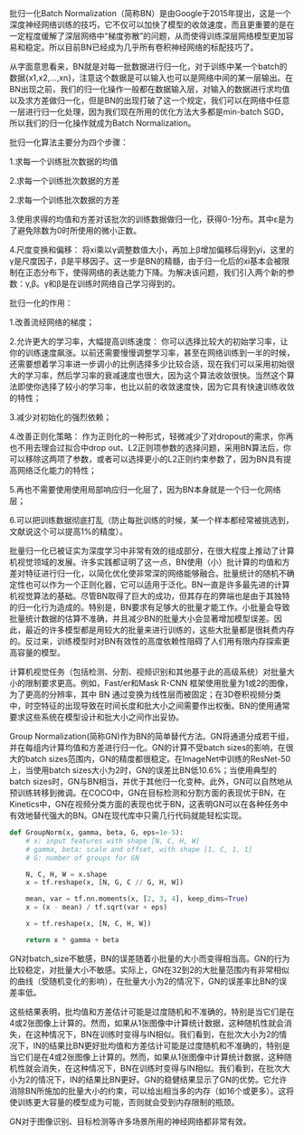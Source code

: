 批归一化Batch Normalization（简称BN）是由Google于2015年提出，这是一个深度神经网络训练的技巧，它不仅可以加快了模型的收敛速度，而且更重要的是在一定程度缓解了深层网络中“梯度弥散”的问题，从而使得训练深层网络模型更加容易和稳定。所以目前BN已经成为几乎所有卷积神经网络的标配技巧了。

从字面意思看来，BN就是对每一批数据进行归一化，对于训练中某一个batch的数据{x1,x2,…,xn}，注意这个数据是可以输入也可以是网络中间的某一层输出。在BN出现之前，我们的归一化操作一般都在数据输入层，对输入的数据进行求均值以及求方差做归一化，但是BN的出现打破了这一个规定，我们可以在网络中任意一层进行归一化处理，因为我们现在所用的优化方法大多都是min-batch SGD，所以我们的归一化操作就成为Batch Normalization。

批归一化算法主要分为四个步骤：

1.求每一个训练批次数据的均值

2.求每一个训练批次数据的方差

2.求每一个训练批次数据的方差

3.使用求得的均值和方差对该批次的训练数据做归一化，获得0-1分布。其中ε是为了避免除数为0时所使用的微小正数。

4.尺度变换和偏移：
将xi乘以γ调整数值大小，再加上β增加偏移后得到yi，这里的γ是尺度因子，β是平移因子。这一步是BN的精髓，由于归一化后的xi基本会被限制在正态分布下，使得网络的表达能力下降。为解决该问题，我们引入两个新的参数：γ,β。γ和β是在训练时网络自己学习得到的。



批归一化的作用：

1.改善流经网络的梯度；

2.允许更大的学习率，大幅提高训练速度：
你可以选择比较大的初始学习率，让你的训练速度飙涨。以前还需要慢慢调整学习率，甚至在网络训练到一半的时候，还需要想着学习率进一步调小的比例选择多少比较合适，现在我们可以采用初始很大的学习率，然后学习率的衰减速度也很大，因为这个算法收敛很快。当然这个算法即使你选择了较小的学习率，也比以前的收敛速度快，因为它具有快速训练收敛的特性；

3.减少对初始化的强烈依赖；

4.改善正则化策略：
作为正则化的一种形式，轻微减少了对dropout的需求，你再也不用去理会过拟合中drop out、L2正则项参数的选择问题，采用BN算法后，你可以移除这两项了参数，或者可以选择更小的L2正则约束参数了，因为BN具有提高网络泛化能力的特性；

5.再也不需要使用使用局部响应归一化层了，因为BN本身就是一个归一化网络层；

6.可以把训练数据彻底打乱（防止每批训练的时候，某一个样本都经常被挑选到，文献说这个可以提高1%的精度）。



批量归一化已被证实为深度学习中非常有效的组成部分，在很大程度上推动了计算机视觉领域的发展。许多实践都证明了这一点，BN使用（小）批计算的均值和方差对特征进行归一化，以简化优化使非常深的网络能够融合。批量统计的随机不确定性也可以作为一个正则化器，它可以适用于泛化。BN一直是许多最先进的计算机视觉算法的基础。尽管BN取得了巨大的成功，但其存在的弊端也是由于其独特的归一化行为造成的。特别是，BN要求有足够大的批量才能工作。小批量会导致批量统计数据的估算不准确，并且减少BN的批量大小会显著增加模型误差。因此，最近的许多模型都是用较大的批量来进行训练的，这些大批量都是很耗费内存的。反过来，训练模型时对BN有效性的高度依赖性阻碍了人们用有限内存探索更高容量的模型。

计算机视觉任务（包括检测、分割、视频识别和其他基于此的高级系统）对批量大小的限制要求更高。例如，Fast/er和Mask R-CNN 框架使用批量为1或2的图像，为了更高的分辨率，其中 BN 通过变换为线性层而被固定；在3D卷积视频分类中，时空特征的出现导致在时间长度和批大小之间需要作出权衡。BN的使用通常要求这些系统在模型设计和批大小之间作出妥协。

Group Normalization(简称GN)作为BN的简单替代方法。GN将通道分成若干组，并在每组内计算均值和方差进行归一化。GN的计算不受batch sizes的影响，在很大的batch sizes范围内，GN的精度都很稳定。在ImageNet中训练的ResNet-50上，当使用batch sizes大小为2时，GN的误差比BN低10.6%；当使用典型的batch sizes时，GN与BN相当，并优于其他归一化变种。此外，GN可以自然地从预训练转移到微调。在COCO中，GN在目标检测和分割方面的表现优于BN，在Kinetics中，GN在视频分类方面的表现也优于BN，这表明GN可以在各种任务中有效地替代强大的BN。GN在现代库中只需几行代码就能轻松实现。


```python
def GroupNorm(x, gamma, beta, G, eps=1e-5):
    # x: input features with shape [N, C, H, W]
    # gamma, beta: scale and offset, with shape [1, C, 1, 1]
    # G: number of groups for GN

    N, C, H, W = x.shape
    x = tf.reshape(x, [N, G, C // G, H, W])

    mean, var = tf.nn.moments(x, [2, 3, 4], keep_dims=True)
    x = (x - mean) / tf.sqrt(var + eps)

    x = tf.reshape(x, [N, C, H, W])

    return x * gamma + beta
```

GN对batch_size不敏感，BN的误差随着小批量的大小而变得相当高。GN的行为比较稳定，对批量大小不敏感。实际上，GN在32到2的大批量范围内有非常相似的曲线（受随机变化的影响），在批量大小为2的情况下，GN的误差率比BN的误差率低。

这些结果表明，批均值和方差估计可能是过度随机和不准确的，特别是当它们是在4或2张图像上计算的。然而，如果从1张图像中计算统计数据，这种随机性就会消失，在这种情况下，BN在训练时变得与IN相似。我们看到，在批次大小为2的情况下，IN的结果比BN更好批均值和方差估计可能是过度随机和不准确的，特别是当它们是在4或2张图像上计算的。然而，如果从1张图像中计算统计数据，这种随机性就会消失，在这种情况下，BN在训练时变得与IN相似。我们看到，在批次大小为2的情况下，IN的结果比BN更好。GN的稳健结果显示了GN的优势。它允许消除BN所施加的批量大小的约束，可以给出相当多的内存（如16个或更多）。这将使训练更大容量的模型成为可能，否则就会受到内存限制的瓶颈。

GN对于图像识别、目标检测等许多场景所用的神经网络都非常有效。
